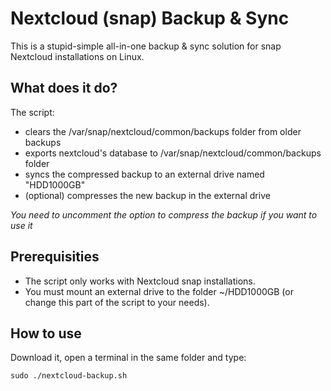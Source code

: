 # Nextcloud (snap) Backup & Sync
This is a stupid-simple all-in-one backup & sync solution for snap Nextcloud installations on Linux.

## What does it do?

The script:

- clears the /var/snap/nextcloud/common/backups folder from older backups
- exports nextcloud's database to /var/snap/nextcloud/common/backups folder
- syncs the compressed backup to an external drive named "HDD1000GB"
- (optional) compresses the new backup in the external drive

_You need to uncomment the option to compress the backup if you want to use it_

## Prerequisities

- The script only works with Nextcloud snap installations.
- You must mount an external drive to the folder ~/HDD1000GB (or change this part of the script to your needs).

## How to use

Download it, open a terminal in the same folder and type:

```
sudo ./nextcloud-backup.sh
```

